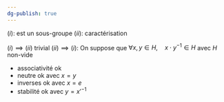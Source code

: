 ```yaml
---
dg-publish: true
---
```


$(i)$: est un sous-groupe
$(ii)$: caractérisation

$(i) \implies (ii)$ trivial
$(ii) \implies (i)$:
On suppose que $\forall x,y \in H,\quad x\cdot y^{-1} \in H$ avec $H$ non-vide

- associativité ok
- neutre ok avec $x=y$
- inverses ok avec $x=e$
- stabilité ok avec $y=x'^{-1}$
